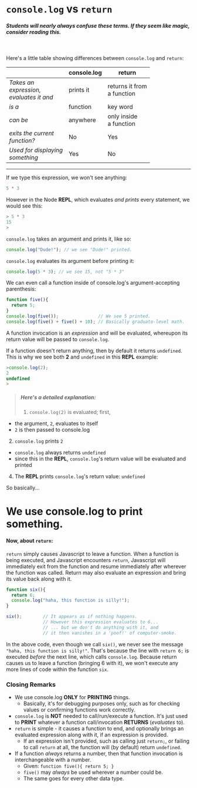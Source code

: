 # `console.log` vs `return`

##### Students will nearly always confuse these terms. If they seem like magic, consider reading this.
<br>

Here's a little table showing differences between `console.log` and `return`:


<x>         |console.log         | return
-----------|--------------------|------------------------
_Takes an<br>expression,<br>evaluates it and_| prints it           | returns it from<br> a function
_is a_  | function | key word
_can be_ | anywhere | only inside<br>a function
_exits the current<br>function?_ | No | Yes
_Used for displaying<br>something_ | Yes | No

<hr>

If we type this expression, we won't see anything:
```javascript
5 * 3
```

However in the Node __REPL__, which evaluates _and prints_ every statement, we would see this:
```javascript
> 5 * 3
15
>
```
`console.log` takes an argument and prints it, like so:

```javascript
console.log("Dude!"); // we see "Dude!" printed.
```

`console.log` evaluates its argument before printing it:


```javascript
console.log(5 * 3); // we see 15, not "5 * 3"
```
We can even call a function inside of console.log's argument-accepting parenthesis:

```javascript
function five(){
  return 5;
}    
console.log(five());               // We see 5 printed.
console.log(five() + five() + 10); // Basically graduate-level math.
```
A function invocation is an _expression_ and will be evaluated, whereupon its return value will be passed to `console.log`.

If a function doesn't return anything, then by default it returns `undefined`. This is why we see both __2__ and `undefined` in this __REPL__ example:

```javascript
>console.log(2);
2
undefined
>
```

>##### Here's a detailed explanation:
>1. `console.log(2)` is evaluated; first,
  - the argument, `2`, evaluates to itself
  - `2` is then passed to console.log
2. `console.log` prints `2`
  - `console.log` always returns `undefined`
  - since this in the __REPL__, `console.log`'s return value will be evaluated and printed
4. The __REPL__ prints `console.log`'s return value: `undefined`

So basically...
# We use console.log to __print__ something.
#### Now, about `return`:

`return` simply causes Javascript to leave a function. When a function is being executed, and Javascript encounters `return`, Javascript will immediately exit from the function and resume immediately after wherever the function was called. Return may also evaluate an expression and bring its value back along with it.

```javascript
function six(){
  return 6;
  console.log("haha, this function is silly!");
}

six();        // It appears as if nothing happens.
              // However this expression evaluates to 6...
              // ... but we don't do anything with it, and
              // it then vanishes in a 'poof!' of computer-smoke.
```

In the above code, even though we call `six()`, we never see the message `"haha, this function is silly!"`. That's because the line with `return 6;` is executed _before_ the next line, which calls `console.log`. Because return causes us to leave a function (bringing 6 with it), we won't execute any more lines of code within the function `six`.

### Closing Remarks

- We use console.log __ONLY__ for __PRINTING__ things.
  - Basically, it's for debugging purposes only, such as for checking values or confirming functions work correctly.
- `console.log` is __NOT__ needed to call/run/execute a function. It's just used to __PRINT__ whatever a function call/invocation __RETURNS__ (_evaluates_ to).
- `return` is simple - it causes a function to end, and optionally brings an evaluated expression along with it, if an expression is provided.
  - If an expression isn't provided, such as calling just `return;`, or failing to call `return` at all, the function will (by default) return `undefined`.
- If a function _always_ returns a number, then that function invocation is interchangeable with a number.
  - Given: `function five(){ return 5; }`
  - `five()` may _always_ be used wherever a number could be.
  - The same goes for every other data type.
